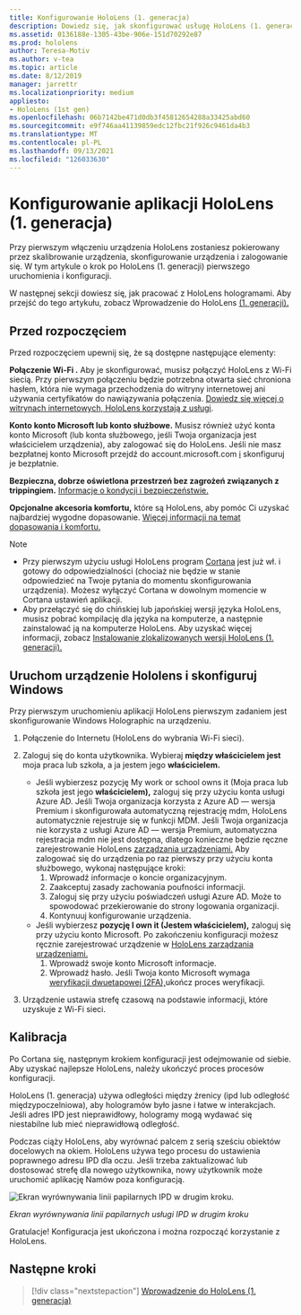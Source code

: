 ```yaml
---
title: Konfigurowanie HoloLens (1. generacja)
description: Dowiedz się, jak skonfigurować usługę HoloLens (1. generacja) po raz pierwszy za pośrednictwem sieci Wi-Fi przy użyciu konta Microsoft (MSA) lub Azure Active Directory (AAD).
ms.assetid: 0136188e-1305-43be-906e-151d70292e87
ms.prod: hololens
author: Teresa-Motiv
ms.author: v-tea
ms.topic: article
ms.date: 8/12/2019
manager: jarrettr
ms.localizationpriority: medium
appliesto:
- HoloLens (1st gen)
ms.openlocfilehash: 06b7142be471d0db3f45812654288a33425abd60
ms.sourcegitcommit: e9f746aa41139859edc12fbc21f926c9461da4b3
ms.translationtype: MT
ms.contentlocale: pl-PL
ms.lasthandoff: 09/13/2021
ms.locfileid: "126033630"
---
```

# <a name="set-up-your-hololens-1st-gen"></a>Konfigurowanie aplikacji HoloLens (1. generacja)

Przy pierwszym włączeniu urządzenia HoloLens zostaniesz pokierowany przez skalibrowanie urządzenia, skonfigurowanie urządzenia i zalogowanie się.  W tym artykule o krok po HoloLens (1. generacji) pierwszego uruchomienia i konfiguracji.

W następnej sekcji dowiesz się, jak pracować z HoloLens hologramami. Aby przejść do tego artykułu, zobacz Wprowadzenie do HoloLens [(1. generacji).](hololens1-basic-usage.md)

## <a name="before-you-start"></a>Przed rozpoczęciem

Przed rozpoczęciem upewnij się, że są dostępne następujące elementy:

**Połączenie Wi-Fi .** Aby je skonfigurować, musisz połączyć HoloLens z Wi-Fi siecią. Przy pierwszym połączeniu będzie potrzebna otwarta sieć chroniona hasłem, która nie wymaga przechodzenia do witryny internetowej ani używania certyfikatów do nawiązywania połączenia. [Dowiedz się więcej o witrynach internetowych, HoloLens korzystają z usługi](hololens-offline.md).

**Konto konto Microsoft lub konto służbowe.** Musisz również użyć konta konto Microsoft (lub konta służbowego, jeśli Twoja organizacja jest właścicielem urządzenia), aby zalogować się do HoloLens. Jeśli nie masz bezpłatnej konto Microsoft przejdź do account.microsoft.com [i](https://account.microsoft.com) skonfiguruj je bezpłatnie.

**Bezpieczna, dobrze oświetlona przestrzeń bez zagrożeń związanych z trippingiem.** [Informacje o kondycji i bezpieczeństwie.](https://go.microsoft.com/fwlink/p/?LinkId=746661)

**Opcjonalne akcesoria komfortu,** które są HoloLens, aby pomóc Ci uzyskać najbardziej wygodne dopasowanie. [Więcej informacji na temat dopasowania i komfortu.](https://support.microsoft.com/help/12632/hololens-fit-your-hololens)

> [!NOTE]
>  
> - Przy pierwszym użyciu usługi HoloLens program [Cortana](hololens-cortana.md) jest już wł. i gotowy do odpowiedzialności (chociaż nie będzie w stanie odpowiedzieć na Twoje pytania do momentu skonfigurowania urządzenia). Możesz wyłączyć Cortana w dowolnym momencie w Cortana ustawień aplikacji.
> - Aby przełączyć się do chińskiej lub japońskiej wersji języka HoloLens, musisz pobrać kompilację dla języka na komputerze, a następnie zainstalować ją na komputerze HoloLens. Aby uzyskać więcej informacji, zobacz [Instalowanie zlokalizowanych wersji HoloLens (1. generacji).](hololens1-install-localized.md)

## <a name="start-your-hololens-and-set-up-windows"></a>Uruchom urządzenie Hololens i skonfiguruj Windows

Przy pierwszym uruchomieniu aplikacji HoloLens pierwszym zadaniem jest skonfigurowanie Windows Holographic na urządzeniu.

1. Połączenie do Internetu (HoloLens do wybrania Wi-Fi sieci).

1. Zaloguj się do konta użytkownika. Wybieraj **między właścicielem jest** moja praca lub szkoła, a ja jestem jego **właścicielem.**
    - Jeśli wybierzesz pozycję My work or school owns it (Moja praca lub szkoła jest jego **właścicielem),** zaloguj się przy użyciu konta usługi Azure AD. Jeśli Twoja organizacja korzysta z Azure AD — wersja Premium i skonfigurowała automatyczną rejestrację mdm, HoloLens automatycznie rejestruje się w funkcji MDM. Jeśli Twoja organizacja nie korzysta z usługi Azure AD — wersja Premium, automatyczna rejestracja mdm nie jest dostępna, dlatego konieczne będzie ręczne zarejestrowanie HoloLens [zarządzania urządzeniami.](hololens-enroll-mdm.md#different-ways-to-enroll) Aby zalogować się do urządzenia po raz pierwszy przy użyciu konta służbowego, wykonaj następujące kroki:
        1. Wprowadź informacje o koncie organizacyjnym.
        1. Zaakceptuj zasady zachowania poufności informacji.
        1. Zaloguj się przy użyciu poświadczeń usługi Azure AD. Może to spowodować przekierowanie do strony logowania organizacji.
        1. Kontynuuj konfigurowanie urządzenia.
    - Jeśli wybierzesz **pozycję I own it (Jestem właścicielem),** zaloguj się przy użyciu konto Microsoft. Po zakończeniu konfiguracji możesz ręcznie zarejestrować urządzenie w [HoloLens zarządzania urządzeniami.](hololens-enroll-mdm.md#different-ways-to-enroll)
        1. Wprowadź swoje konto Microsoft informacje.
        1. Wprowadź hasło. Jeśli Twoja konto Microsoft wymaga [weryfikacji dwuetapowej (2FA),](https://blogs.technet.microsoft.com/microsoft_blog/2013/04/17/microsoft-account-gets-more-secure/)ukończ proces weryfikacji.

1. Urządzenie ustawia strefę czasową na podstawie informacji, które uzyskuje z Wi-Fi sieci.

## <a name="calibration"></a>Kalibracja

Po Cortana się, następnym krokiem konfiguracji jest odejmowanie od siebie. Aby uzyskać najlepsze HoloLens, należy ukończyć proces procesów konfiguracji.

HoloLens (1. generacja) używa odległości między źrenicy (ipd lub odległość międzypoczelniowa), aby hologramów było jasne i łatwe w interakcjach. [](https://en.wikipedia.org/wiki/Interpupillary_distance) Jeśli adres IPD jest nieprawidłowy, hologramy mogą wydawać się niestabilne lub mieć nieprawidłową odległość.

Podczas ciąży HoloLens, aby wyrównać palcem z serią sześciu obiektów docelowych na okiem. HoloLens używa tego procesu do ustawienia poprawnego adresu IPD dla oczu. Jeśli trzeba zaktualizować lub dostosować strefę dla nowego użytkownika, nowy użytkownik może uruchomić aplikację Namów poza konfiguracją.

![Ekran wyrównywania linii papilarnych IPD w drugim kroku.](./images/ipd-finger-alignment-300px.jpg)

*Ekran wyrównywania linii papilarnych usługi IPD w drugim kroku*

Gratulacje! Konfiguracja jest ukończona i można rozpocząć korzystanie z HoloLens.

## <a name="next-steps"></a>Następne kroki

> [!div class="nextstepaction"]
> [Wprowadzenie do HoloLens (1. generacja)](hololens1-basic-usage.md)
